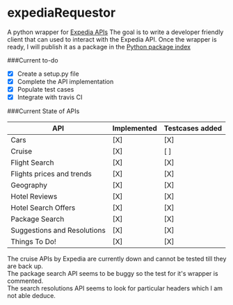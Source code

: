 # expediaRequestor
A python wrapper for [Expedia APIs](http://developer.expedia.com/directory)
The goal is to write a developer friendly client that can used to interact with the Expedia API. Once the wrapper is ready, I will publish it as a package in the [Python package index](https://pypi.python.org/pypi)

###Current to-do
- [X] Create a setup.py file
- [X] Complete the API implementation  
- [X] Populate test cases  
- [X] Integrate with travis CI  

###Current State of APIs

|API                         | Implemented | Testcases added |
|----------------------------|-------------|-----------------|
| Cars                       |   [X]       |   [X]           |
| Cruise                     |   [X]       |   [ ]           |
| Flight Search              |   [X]       |   [X]           |
| Flights prices and trends  |   [X]       |   [X]           |
| Geography                  |   [X]       |   [X]           |
| Hotel Reviews              |   [X]       |   [X]           |
| Hotel Search Offers        |   [X]       |   [X]           |
| Package Search             |   [X]       |   [X]           |
| Suggestions and Resolutions|   [X]       |   [X]           |
| Things To Do!              |   [X]       |   [X]           |

The cruise APIs by Expedia are currently down and cannot be tested till they are back up.  
The package search API seems to be buggy so the test for it's wrapper is commented.  
The search resolutions API seems to look for particular headers which I am not able deduce.  
